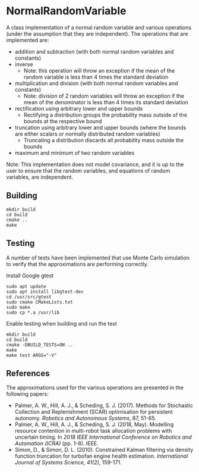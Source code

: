 # NormalRandomVariable
A class implementation of a normal random variable and various operations (under the assumption that they are independent). The operations that are implemented are:

- addition and subtraction (with both normal random variables and constants)
- inverse
    - Note: this operation will throw an exception if the mean of the random variable is less than 4 times the standard deviation
- multiplication and division (with both normal random variables and constants)
    - Note: division of 2 random variables will throw an exception if the mean of the denominator is less than 4 times its standard deviation
- rectification using arbitrary lower and upper bounds
    - Rectifying a distribution groups the probability mass outside of the bounds at the respective bound
- truncation using arbitrary lower and upper bounds (where the bounds are either scalars or normally distributed random variables)
    - Truncating a distribution discards all probability mass outside the bounds
- maximum and minimum of two random variables

Note: This implementation does not model covariance, and it is up to the user to ensure that the random variables, and equations of random variables, are independent. 

## Building

    mkdir build
    cd build
    cmake ..
    make

## Testing

A number of tests have been implemented that use Monte Carlo simulation to verify that the approximations are performing correctly. 

Install Google gtest

    sudo apt update
    sudo apt install libgtest-dev
    cd /usr/src/gtest
    sudo cmake CMakeLists.txt
    sudo make
    sudo cp *.a /usr/lib

Enable testing when building and run the test

    mkdir build
    cd build
    cmake -DBUILD_TESTS=ON ..
    make
    make test ARGS="-V"

## References

The approximations used for the various operations are presented in the following papers:

- Palmer, A. W., Hill, A. J., & Scheding, S. J. (2017). Methods for Stochastic Collection and Replenishment (SCAR) optimisation for persistent autonomy. _Robotics and Autonomous Systems_, 87, 51-65.
- Palmer, A. W., Hill, A. J., & Scheding, S. J. (2018, May). Modelling resource contention in multi-robot task allocation problems with uncertain timing. In _2018 IEEE International Conference on Robotics and Automation (ICRA)_ (pp. 1-8). IEEE.
- Simon, D., & Simon, D. L. (2010). Constrained Kalman filtering via density function truncation for turbofan engine health estimation. _International Journal of Systems Science, 41(2)_, 159-171.

